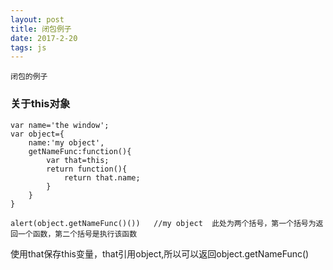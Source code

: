 ```yaml
---
layout: post
title: 闭包例子
date: 2017-2-20
tags: js
---
```


	闭包的例子
### 关于this对象
```
var name='the window';
var object={
	name:'my object',
	getNameFunc:function(){
		var that=this;
		return function(){
			return that.name;
		}
	}
}

alert(object.getNameFunc()())   //my object  此处为两个括号，第一个括号为返回一个函数，第二个括号是执行该函数
```
使用that保存this变量，that引用object,所以可以返回object.getNameFunc()
